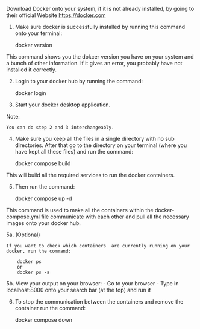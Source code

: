Download Docker onto your system, if it is not already installed, by going to their official Website https://docker.com

1. Make sure docker is successfully installed by running this command onto your terminal:

	docker version

This command shows you the dokcer version you have on your system and a bunch of other information. If it gives an error, you probably have not installed it correctly.

2. Login to your docker hub by running the command:
	
	docker login

3. Start your docker desktop application.

Note:

	You can do step 2 and 3 interchangeably.

4. Make sure you keep all the files in a single directory with no sub directories. After that go to the directory on your terminal (where you have kept all these files) and run the command:

	docker compose build

This will build all the required services to run the docker containers.

5. Then run the command:
	
	docker compose up -d

This command is used to make all the containers within the docker-compose.yml file communicate with each other and pull all the necessary images onto your docker hub.

5a. (Optional)
	
	If you want to check which containers  are currently running on your docker, run the command:

		docker ps
		or
		docker ps -a
5b. View your output on your browser:
	- Go to your browser
	- Type in localhost:8000 onto your search bar (at the top) and run it


6. To stop the communication between the containers and remove the container run the command:

	docker compose down

